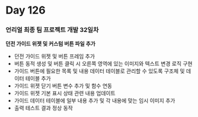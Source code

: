 # Day 126

### 언리얼 최종 팀 프로젝트 개발 32일차

**던전 가이드 위젯 및 커스텀 버튼 파일 추가**

- 던전 가이드 위젯 및 버튼 프레임 추가
- 버튼 동적 생성 및 버튼 클릭 시 오른쪽 영역에 있는 이미지와 텍스트 변경 로직 구현
- 가이드 버튼에 필요한 목록 및 내용 데이터 테이블로 관리할 수 있도록 구조체 및 데이터 테이블 추가
- 가이드 위젯 닫기 버튼 변수 추가 및 함수 연동
- 가이드 위젯 기본 표시 상태 관련 내용 업데이트
- 가이드 데이터 테이블에 일부 내용 추가 및 각 내용에 맞는 임시 이미지 추가
- 출력 테스트 결과 정상 동작
